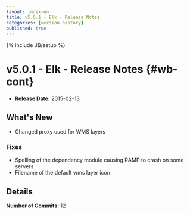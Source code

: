 ```yaml
---
layout: index-en
title: v5.0.1 - Elk - Release Notes
categories: [version-history]
published: true
---
```

{% include JB/setup %}

# v5.0.1 - Elk - Release Notes {#wb-cont}

<div class="toc"></div>

* **Release Date:** 2015-02-13

## What's New

* Changed proxy used for WMS layers

### Fixes

* Spelling of the dependency module causing RAMP to crash on some servers
* Filename of the default wms layer icon

## Details

**Number of Commits:** 12

